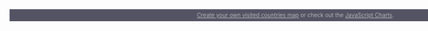 <script src="https://www.amcharts.com/lib/3/ammap.js" type="text/javascript"></script>
<script src="https://www.amcharts.com/lib/3/maps/js/worldHigh.js" type="text/javascript"></script>
<script src="https://www.amcharts.com/lib/3/themes/dark.js" type="text/javascript"></script>
<div id="mapdiv" style="width: 1000px; height: 450px;"></div>
<div style="width: 1000px; font-size: 70%; padding: 5px 0; text-align: center; background-color: #535364; margin-top: 1px; color: #B4B4B7;"><a href="https://www.amcharts.com/visited_countries/" style="color: #B4B4B7;">Create your own visited countries map</a> or check out the <a href="https://www.amcharts.com/" style="color: #B4B4B7;">JavaScript Charts</a>.</div>
<script type="text/javascript">
var map = AmCharts.makeChart("mapdiv",{
type: "map",
theme: "dark",
projection: "mercator",
panEventsEnabled : true,
backgroundColor : "#535364",
backgroundAlpha : 1,
zoomControl: {
zoomControlEnabled : true
},
dataProvider : {
map : "worldHigh",
getAreasFromMap : true,
areas :
[
	{
		"id": "CA",
		"showAsSelected": true
	},
	{
		"id": "US",
		"showAsSelected": true
	},
	{
		"id": "AR",
		"showAsSelected": true
	},
	{
		"id": "BR",
		"showAsSelected": true
	},
	{
		"id": "CL",
		"showAsSelected": true
	},
	{
		"id": "CO",
		"showAsSelected": true
	},
	{
		"id": "EC",
		"showAsSelected": true
	},
	{
		"id": "PE",
		"showAsSelected": true
	},
	{
		"id": "GH",
		"showAsSelected": true
	},
	{
		"id": "HK",
		"showAsSelected": true
	},
	{
		"id": "IN",
		"showAsSelected": true
	},
	{
		"id": "JP",
		"showAsSelected": true
	},
	{
		"id": "MY",
		"showAsSelected": true
	},
	{
		"id": "MM",
		"showAsSelected": true
	},
	{
		"id": "KR",
		"showAsSelected": true
	},
	{
		"id": "TH",
		"showAsSelected": true
	}
]
},
areasSettings : {
autoZoom : true,
color : "#B4B4B7",
colorSolid : "#84ADE9",
selectedColor : "#84ADE9",
outlineColor : "#666666",
rollOverColor : "#9EC2F7",
rollOverOutlineColor : "#000000"
}
});
</script>
